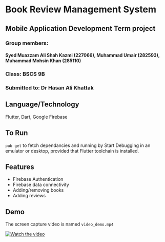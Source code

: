 # Book Review Management System

## Mobile Application Development Term project
### Group members: 
  #### Syed Muazzam Ali Shah Kazmi (227066), Muhammad Umair (282593), Muhammad Mohsin Khan (285110)
### Class:  BSCS 9B
### Submitted to:  Dr Hasan Ali Khattak

## Language/Technology
Flutter, Dart, Google Firebase

## To Run
`pub get` to fetch dependancies and running by Start Debugging in an emulator or desktop, provided that Flutter toolchain is installed.

## Features
- Firebase Authentication
- Firebase data connectivity
- Adding/removing books
- Adding reviews

## Demo

The screen capture video is named `video_demo.mp4`

[![Watch the video]()](./video_demo.mp4)
